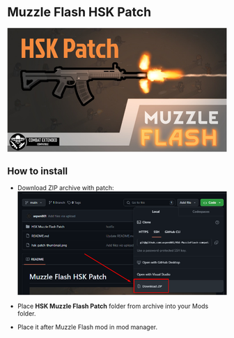 # Muzzle Flash HSK Patch

![Preview](/hsk-patch-thumbnail.png)

## How to install

- Download ZIP archive with patch:
![](/download-guide.png)

- Place **HSK Muzzle Flash Patch** folder from archive into your Mods folder.
- Place it after Muzzle Flash mod in mod manager.
